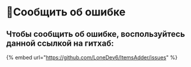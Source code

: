 # 🐞Сообщить об ошибке

## Чтобы сообщить об ошибке, воспользуйтесь данной ссылкой на гитхаб:

{% embed url="https://github.com/LoneDev6/ItemsAdder/issues" %}

